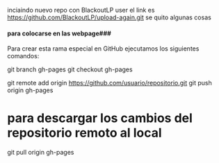 inciaindo nuevo repo con BlackoutLP user
el link es
https://github.com/BlackoutLP/upload-again.git
se quito algunas cosas

#### para colocarse en las webpage###

Para crear esta rama especial en GitHub ejecutamos los siguientes comandos:

git branch gh-pages
git checkout gh-pages

git remote add origin https://github.com/usuario/repositorio.git
git push origin gh-pages

# para descargar los cambios del repositorio remoto al local

git pull origin gh-pages

